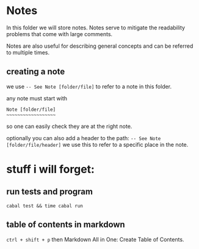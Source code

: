 # Notes
In this folder we will store notes. Notes serve to mitigate the readability problems that come with large comments.

Notes are also useful for describing general concepts and can be referred to multiple times.

## creating a note

we use `-- See Note [folder/file]` to refer to a note in this folder.

any note must start with 
```
Note [folder/file]
~~~~~~~~~~~~~~~~~~
```
so one can easily check they are at the right note.

optionally you can also add a header to the path:
`-- See Note [folder/file/header]`
we use this to refer to a specific place in the note.

# stuff i will forget:
## run tests and program
`cabal test && time cabal run`

## table of contents in markdown
`ctrl + shift + p` then Markdown All in One: Create Table of Contents.